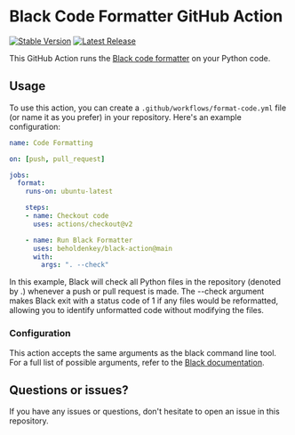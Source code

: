 # Black Code Formatter GitHub Action

[![Stable Version](https://img.shields.io/github/v/tag/beholdenkey/black-action)](https://github.com/beholdenkey/black-action/tags) [![Latest Release](https://img.shields.io/github/v/release/beholdenkey/black-action?color=%233D9970)](https://github.com/beholdenkey/black-action/releases)

This GitHub Action runs the [Black code formatter](https://github.com/psf/black) on your Python code.

## Usage

To use this action, you can create a `.github/workflows/format-code.yml` file (or name it as you prefer) in your repository. Here's an example configuration:

```yaml
name: Code Formatting

on: [push, pull_request]

jobs:
  format:
    runs-on: ubuntu-latest

    steps:
    - name: Checkout code
      uses: actions/checkout@v2

    - name: Run Black Formatter
      uses: beholdenkey/black-action@main
      with:
        args: ". --check"
```

In this example, Black will check all Python files in the repository (denoted by .) whenever a push or pull request is made. The --check argument makes Black exit with a status code of 1 if any files would be reformatted, allowing you to identify unformatted code without modifying the files.

### Configuration

This action accepts the same arguments as the black command line tool. For a full list of possible arguments, refer to the [Black documentation](https://black.readthedocs.io/en/stable/the_black_code_style/current_style.html#command-line-options).

## Questions or issues?

If you have any issues or questions, don't hesitate to open an issue in this repository.
